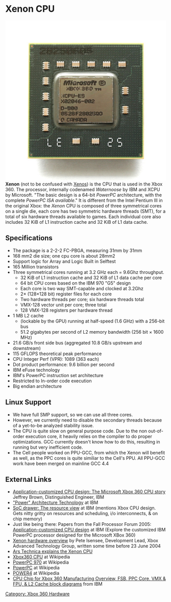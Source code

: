 # Xenon CPU

![Xenon CPU](images/KL_Microsoft_XBOX_380_CPU_ES.jpg) **Xenon** (not to be confused with [Xenos](Xenos_(GPU))) is the CPU that is used
in the Xbox 360. The processor, internally codenamed *Waternoose* by IBM
and XCPU by Microsoft. "The basic design is a 64-bit *PowerPC*
architecture, with the complete *PowerPC ISA available*."
It is different from the Intel Pentium III in the original Xbox: the
*Xenon* CPU is composed of three symmetrical cores on a single die, each
core has two symmetric hardware threads (SMT), for a total of six
hardware threads available to games. Each individual core also includes
32 KiB of L1 instruction cache and 32 KiB of L1 data cache.

## Specifications

  - The package is a 2-2-2 FC-PBGA, measuring 31mm by 31mm
  - 168 mm2 die size; one cpu core is about 28mm2
  - Support logic for Array and Logic Built in Selftest
  - 165 Million transistors
  - Three symmetrical cores running at 3.2 GHz each = 9.6Ghz throughput.
      - 32 KiB of L1 instruction cache and 32 KiB of L1 data cache per
        core
      - 64 bit CPU cores based on the IBM 970 "G5" design
      - Each core is two way SMT-capable and clocked at 3.2Ghz
      - 2× (128×128 bit) register files for each core
      - Two hardware threads per core; six hardware threads total
      - VMX-128 vector unit per core; three total
      - 128 VMX-128 registers per hardware thread
  - 1 MB L2 cache
      - (lockable by the GPU) running at half-speed (1.6 GHz) with a
        256-bit bus
      - 51.2 gigabytes per second of L2 memory bandwidth (256 bit × 1600
        MHz)
  - 21.6 GB/s front side bus (aggregated 10.8 GB/s upstream and
    downstream)
  - 115 GFLOPS theoretical peak performance
  - CPU Integer Perf (VPR): 1089 (363 each)
  - Dot product performance: 9.6 billion per second
  - IBM eFuse technology
  - IBM's PowerPC instruction set architecture
  - Restricted to In-order code execution
  - Big endian architecture

## Linux Support

  - We have full SMP support, so we can use all three cores.
  - However, we currently need to disable the secondary threads because
    of a yet-to-be analyzed stability issue.
  - The CPU is quite slow on general purpose code. Due to the non
    out-of-order execution core, it heavily relies on the compiler to do
    proper optimizations. GCC currently doesn't know how to do this,
    resulting in running but very inefficient code.
  - The Cell people worked on PPU-GCC, from which the Xenon will benefit
    as well, as the PPC cores is quite similiar to the Cell's PPU. All
    PPU-GCC work have been merged on mainline GCC 4.4

## External Links

  - [Application-customized CPU design: The Microsoft Xbox 360 CPU story](https://web.archive.org/web/20081205055833/http://www-128.ibm.com:80/developerworks/power/library/pa-fpfxbox/index.html?ca=drs-)
    Jeffrey Brown, Distinguished Engineer, IBM
  - ["Power" Architecture Technology](https://web.archive.org/web/20090213042736/http://www.ibm.com/developerworks/power) at IBM
  - [SoC drawer: The resource view](http://www.ibm.com/developerworks/library/pa-soc1/) at IBM
    (mentions Xbox CPU design. Gets nitty gritty on resources and
    scheduling, i/o interconnects, & on chip memory)
  - Just like being there: Papers from the Fall Processor Forum 2005:
   [Application-customized CPU design](https://web.archive.org/web/20090501114949/www.ibm.com/developerworks/power/library/pa-fpfxbox/)
   at IBM (Explore the customized IBM PowerPC processor designed for
   the Microsoft XBox 360)
  - [Xenon hardware overview](https://xbox-scene.xbins.org/forums/index.php?showtopic=231928) by Pete Isensee, Development Lead, Xbox Advanced Technology Group,
    written some time before 23 June 2004
  - [Ars Technica explains the Xenon CPU](http://arstechnica.com/old/content/2005/06/xbox360-2.ars)
  - [Xbox360 CPU](http://en.wikipedia.org/wiki/Xenon_(processor)) at
    Wikipedia
  - [PowerPC 970](http://en.wikipedia.org/wiki/PowerPC_G5) at Wikipedia
  - [PowerPC](http://en.wikipedia.org/wiki/PowerPC) at Wikipedia
  - [POWER4](http://en.wikipedia.org/wiki/POWER4) at Wikipedia
  - [CPU Chip for Xbox 360 Manufacturing Overview, FSB, PPC Core, VMX & FPU, & L2 Cache block diagrams](https://web.archive.org/web/20100328024533/http://www.ccw.com.cn/notebook/pczx/sy/htm2005/20051028_16OMI.htm) from IBM

[Category: Xbox 360 Hardware](../Category_Xbox360_Hardware)
